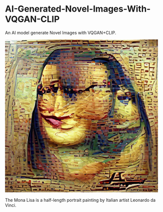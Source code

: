 # AI-Generated-Novel-Images-With-VQGAN-CLIP
An AI model generate Novel Images with VQGAN+CLIP.


![](images/monaliza.png)


The Mona Lisa is a half-length portrait painting by Italian artist Leonardo da Vinci. 

